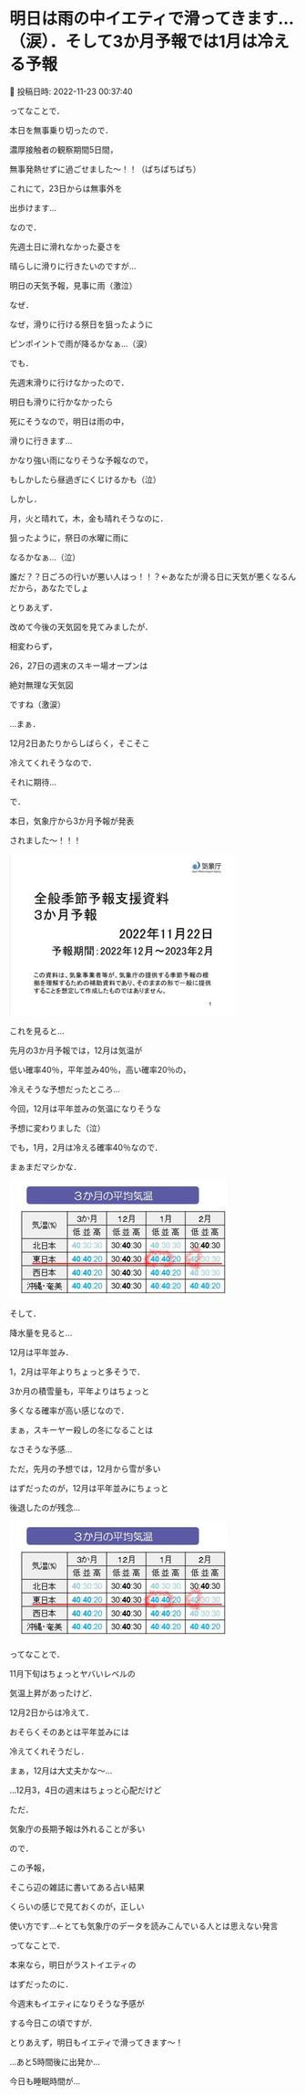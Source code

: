 # 明日は雨の中イエティで滑ってきます…（涙）．そして3か月予報では1月は冷える予報

📅 投稿日時: 2022-11-23 00:37:40

ってなことで．


本日を無事乗り切ったので．


濃厚接触者の観察期間5日間，


無事発熱せずに過ごせました～！！（ぱちぱちぱち）


これにて，23日からは無事外を


出歩けます…





なので．


先週土日に滑れなかった憂さを


晴らしに滑りに行きたいのですが…


明日の天気予報，見事に雨（激泣）


なぜ．


なぜ，滑りに行ける祭日を狙ったように


ピンポイントで雨が降るかなぁ…（涙）





でも．


先週末滑りに行けなかったので．


明日も滑りに行かなかったら


死にそうなので，明日は雨の中，


滑りに行きます…


かなり強い雨になりそうな予報なので，


もしかしたら昼過ぎにくじけるかも（泣）





しかし．


月，火と晴れて，木，金も晴れそうなのに．


狙ったように，祭日の水曜に雨に


なるかなぁ…（泣）


誰だ？？日ごろの行いが悪い人はっ！！？←あなたが滑る日に天気が悪くなるんだから，あなたでしょ





とりあえず．


改めて今後の天気図を見てみましたが．


相変わらず，


26，27日の週末のスキー場オープンは


絶対無理な天気図


ですね（激涙）





…まぁ．


12月2日あたりからしばらく，そこそこ


冷えてくれそうなので．


それに期待…





で．


本日，気象庁から3か月予報が発表


されました～！！！




![8995623d9adcfba843a8d3e5d384be45.jpg](images/8995623d9adcfba843a8d3e5d384be45.jpg)







これを見ると…


先月の3か月予報では，12月は気温が


低い確率40％，平年並み40％，高い確率20％の，


冷えそうな予想だったところ…


今回，12月は平年並みの気温になりそうな


予想に変わりました（泣）


でも，1月，2月は冷える確率40％なので．


まぁまだマシかな．




![2bdd22b9a41e5c2e7f01e62db4a2a274.jpg](images/2bdd22b9a41e5c2e7f01e62db4a2a274.jpg)







そして．


降水量を見ると…


12月は平年並み．


1，2月は平年よりちょっと多そうで．


3か月の積雪量も，平年よりはちょっと


多くなる確率が高い感じなので．


まぁ，スキーヤー殺しの冬になることは


なさそうな予感…


ただ，先月の予想では，12月から雪が多い


はずだったのが，12月は平年並みにちょっと


後退したのが残念…




![2bdd22b9a41e5c2e7f01e62db4a2a274.jpg](images/2bdd22b9a41e5c2e7f01e62db4a2a274.jpg)







ってなことで．


11月下旬はちょっとヤバいレベルの


気温上昇があったけど．


12月2日からは冷えて．


おそらくそのあとは平年並みには


冷えてくれそうだし．


まぁ，12月は大丈夫かな～…


…12月3，4日の週末はちょっと心配だけど





ただ．


気象庁の長期予報は外れることが多い


ので．


この予報，


そこら辺の雑誌に書いてある占い結果


くらいの感じで見ておくのが，正しい


使い方です…←とても気象庁のデータを読みこんでいる人とは思えない発言





ってなことで．


本来なら，明日がラストイエティの


はずだったのに．


今週末もイエティになりそうな予感が


する今日この頃ですが．





とりあえず，明日もイエティで滑ってきます～！





…あと5時間後に出発か…


今日も睡眠時間が…
